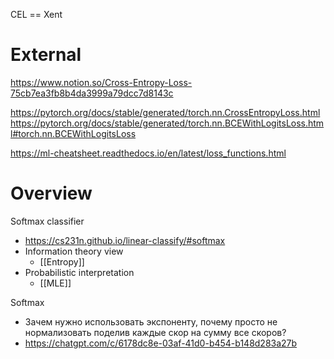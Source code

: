 
CEL == Xent

# External

https://www.notion.so/Cross-Entropy-Loss-75cb7ea3fb8b4da3999a79dcc7d8143c

https://pytorch.org/docs/stable/generated/torch.nn.CrossEntropyLoss.html
https://pytorch.org/docs/stable/generated/torch.nn.BCEWithLogitsLoss.html#torch.nn.BCEWithLogitsLoss

https://ml-cheatsheet.readthedocs.io/en/latest/loss_functions.html


# Overview

Softmax classifier
- https://cs231n.github.io/linear-classify/#softmax
- Information theory view
	- [[Entropy]]
- Probabilistic interpretation
	- [[MLE]]

Softmax
- Зачем нужно использовать экспоненту, почему просто не нормализовать поделив каждые скор на сумму все скоров?
- https://chatgpt.com/c/6178dc8e-03af-41d0-b454-b148d283a27b